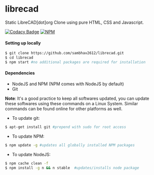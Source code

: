 # librecad
Static LibreCAD[dot]org Clone using pure HTML, CSS and Javascript.

[![Codacy Badge](https://api.codacy.com/project/badge/Grade/59953cb0cdf04382b9cea91cb8343f66)](https://www.codacy.com/app/sambhavjain2612/librecad?utm_source=github.com&utm_medium=referral&utm_content=sambhav2612/librecad&utm_campaign=badger)
[![NPM](https://nodei.co/npm/librecad.png?compact=true)](https://npmjs.org/package/librecad)

#### Setting up locally
```bash
$ git clone https://github.com/sambhav2612/librecad.git
$ cd librecad
$ npm start #no additional packages are required for installation
```

#### Dependencies
- NodeJS and NPM (NPM comes with NodeJS by default)
- Git

**Note**: It's a good practice to keep all softwares updated, you can update these softwares using these commands on a Linux System. Similar commands can be found online for other platforms as well. 

- To update git: 
```bash
$ apt-get install git #prepend with sudo for root access
```
- To update NPM: 
```bash
$ npm update -g #updates all globally installed NPM packages
```
- To update NodeJS:
```bash
$ npm cache clean -f
$ npm install -g n && n stable  #updates/installs node package 
```
